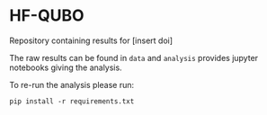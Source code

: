 # HF-QUBO
Repository containing results for [insert doi]

The raw results can be found in `data` and `analysis` provides jupyter notebooks
giving the analysis.

To re-run the analysis please run:

```
pip install -r requirements.txt
```

